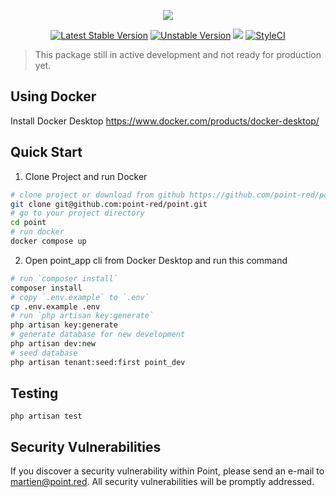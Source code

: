 <p align="center"><img src="https://point-red.github.io/point/_media/logo.svg"></p>

<p align="center">
<a href="https://packagist.org/packages/point-red/point"><img src="https://poser.pugx.org/point-red/point/v/stable.svg" alt="Latest Stable Version"></a>
<a href="https://packagist.org/packages/point-red/point"><img src="https://poser.pugx.org/point-red/point/v/unstable.svg" alt="Unstable Version"></a>
<a class="badge-align" href="https://www.codacy.com/app/martiendt/point?utm_source=github.com&amp;utm_medium=referral&amp;utm_content=point-red/point&amp;utm_campaign=Badge_Grade"><img src="https://api.codacy.com/project/badge/Grade/0beb7ac9c0f04d7484b7159e45ae3414"/></a>
<a href="https://styleci.io/repos/108611909"><img src="https://styleci.io/repos/108611909/shield?branch=master" alt="StyleCI"></a>
</p>

> This package still in active development and not ready for production yet.

## Using Docker

Install Docker Desktop https://www.docker.com/products/docker-desktop/
## Quick Start

1. Clone Project and run Docker
```bash
# clone project or download from github https://github.com/point-red/point/archive/refs/heads/alpha1.zip
git clone git@github.com:point-red/point.git
# go to your project directory
cd point
# run docker
docker compose up
```

2. Open point_app cli from Docker Desktop and run this command
```bash
# run `composer install`
composer install
# copy `.env.example` to `.env`
cp .env.example .env
# run `php artisan key:generate`
php artisan key:generate
# generate database for new development
php artisan dev:new
# seed database
php artisan tenant:seed:first point_dev
```

## Testing

```
php artisan test
```

## Security Vulnerabilities

If you discover a security vulnerability within Point, please send an e-mail to martien@point.red. All security vulnerabilities will be promptly addressed.
